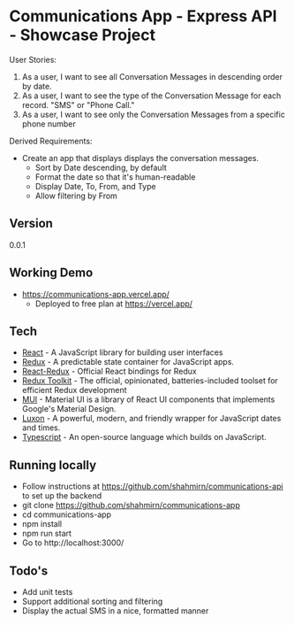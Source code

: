 # Communications App - Express API - Showcase Project

User Stories:

1. As a user, I want to see all Conversation Messages in descending order by date.
2. As a user, I want to see the type of the Conversation Message for each record. "SMS" or "Phone Call."
3. As a user, I want to see only the Conversation Messages from a specific phone number

Derived Requirements:

- Create an app that displays displays the conversation messages.
    - Sort by Date descending, by default
    - Format the date so that it's human-readable
    - Display Date, To, From, and Type
    - Allow filtering by From

## Version
0.0.1

## Working Demo
- https://communications-app.vercel.app/
    - Deployed to free plan at https://vercel.app/

## Tech
* [React] - A JavaScript library for building user interfaces
* [Redux] - A predictable state container for JavaScript apps.
* [React-Redux] - Official React bindings for Redux
* [Redux Toolkit] - The official, opinionated, batteries-included toolset for efficient Redux development
* [MUI] - Material UI is a library of React UI components that implements Google's Material Design.
* [Luxon] - A powerful, modern, and friendly wrapper for JavaScript dates and times.
* [Typescript] - An open-source language which builds on JavaScript.

## Running locally
- Follow instructions at https://github.com/shahmirn/communications-api to set up the backend
- git clone https://github.com/shahmirn/communications-app
- cd communications-app
- npm install
- npm run start
- Go to http://localhost:3000/

## Todo's
- Add unit tests
- Support additional sorting and filtering
- Display the actual SMS in a nice, formatted manner

[React]:https://reactjs.org/
[Redux]:https://redux.js.org/
[React-Redux]:https://react-redux.js.org/
[Redux Toolkit]:https://redux-toolkit.js.org/
[MUI]:https://mui.com/
[Typescript]:https://www.typescriptlang.org/
[Luxon]:https://moment.github.io/luxon
